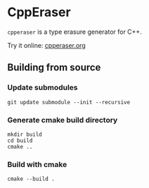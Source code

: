 # CppEraser

`cpperaser` is a type erasure generator for C++.

Try it online: [cpperaser.org](https://cpperaser.org)

## Building from source

### Update submodules

```console
git update submodule --init --recursive
```

### Generate cmake build directory

```console
mkdir build
cd build
cmake ..
```

### Build with cmake

```console
cmake --build .
```

